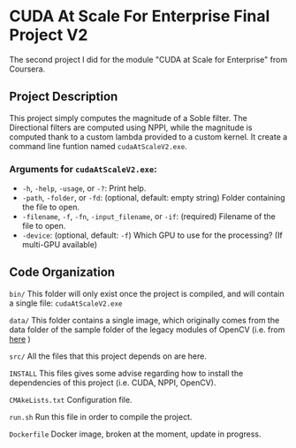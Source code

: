 # CUDA At Scale For Enterprise Final Project V2
The second project I did for the module "CUDA at Scale for Enterprise" from Coursera.

## Project Description

This project simply computes the magnitude of a Soble filter. The Directional filters are computed using NPPI, while the magnitude is computed thank to a custom lambda provided to a custom kernel.
It create a command line funtion named ```cudaAtScaleV2.exe```.

### Arguments for ```cudaAtScaleV2.exe```:
- `-h`, `-help`, `-usage`, or `-?`: Print help.
- `-path`, `-folder`, or `-fd`: (optional, default: empty string) Folder containing the file to open.
- `-filename`, `-f`, `-fn`, `-input_filename`, or `-if`: (required) Filename of the file to open.
- `-device`: (optional, default: `-f`) Which GPU to use for the processing? (If multi-GPU available)

## Code Organization

```bin/```
This folder will only exist once the project is compiled, and will contain a single file: ```cudaAtScaleV2.exe```

```data/```
This folder contains a single image, which originally comes from the data folder of the sample folder of the legacy modules of OpenCV (i.e. from [here](https://github.com/opencv/opencv/tree/4.x/samples/data) )

```src/```
All the files that this project depends on are here.


```INSTALL```
This files gives some advise regarding how to install the dependencies of this project (i.e. CUDA, NPPI, OpenCV).

```CMAkeLists.txt```
Configuration file.

```run.sh```
Run this file in order to compile the project.

```Dockerfile```
Docker image, broken at the moment, update in progress.

